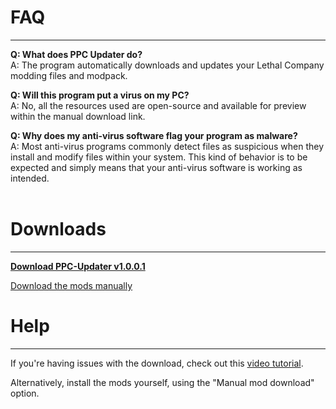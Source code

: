 # **FAQ**
_____________________

**Q: What does PPC Updater do?**<br>
A: The program automatically downloads and updates your Lethal Company modding files and modpack.

**Q: Will this program put a virus on my PC?**<br>
A: No, all the resources used are open-source and available for preview within the manual download link.

**Q: Why does my anti-virus software flag your program as malware?**<br>
A: Most anti-virus programs commonly detect files as suspicious when they install and modify files within your system. This kind of behavior is to be expected and simply means that your anti-virus software is working as intended.<br><br>

# **Downloads**
_____________________

[**Download PPC-Updater v1.0.0.1**](https://github.com/CBonez0/PPC/releases/download/v1.0.0.1/PPC-Updater.exe)

[Download the mods manually](https://www.dropbox.com/scl/fo/1qwx64hf2vh8hejgx82p0/h?rlkey=5mi4o99qu2qex4zkvmu5jmt2y&dl=1)

# **Help**
_____________________

If you're having issues with the download, check out this <a href="https://youtu.be/g3WjZKypkIM" target="_blank">video tutorial</a>.

Alternatively, install the mods yourself, using the "Manual mod download" option.
